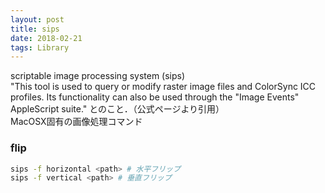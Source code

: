```yaml
---
layout: post
title: sips
date: 2018-02-21
tags: Library
---
```


scriptable image processing system (sips)  
"This tool is used to query or modify raster image files and ColorSync ICC profiles.  Its functionality can also be used through the "Image Events" AppleScript suite." とのこと．（公式ページより引用）  
MacOSX固有の画像処理コマンド

### flip
```bash
sips -f horizontal <path> # 水平フリップ
sips -f vertical <path> # 垂直フリップ
```
